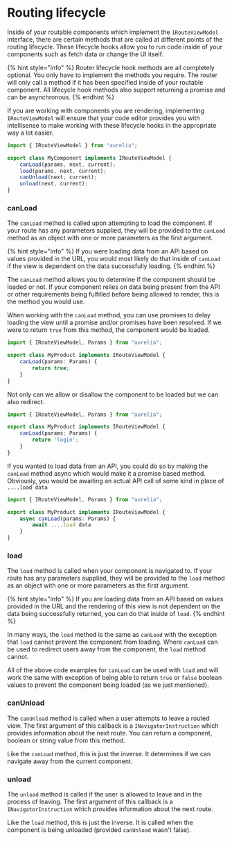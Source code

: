 # Routing lifecycle

Inside of your routable components which implement the `IRouteViewModel` interface, there are certain methods that are called at different points of the routing lifecycle. These lifecycle hooks allow you to run code inside of your components such as fetch data or change the UI itself.

{% hint style="info" %}
Router lifecycle hook methods are all completely optional. You only have to implement the methods you require. The router will only call a method if it has been specified inside of your routable component. All lifecycle hook methods also support returning a promise and can be asynchronous.
{% endhint %}

If you are working with components you are rendering, implementing `IRouteViewModel` will ensure that your code editor provides you with intellisense to make working with these lifecycle hooks in the appropriate way a lot easier.

```typescript
import { IRouteViewModel } from "aurelia";

export class MyComponent implements IRouteViewModel {
    canLoad(params, next, current);
    load(params, next, current);
    canUnload(next, current);
    unload(next, current);
}
```

### **canLoad**

The `canLoad` method is called upon attempting to load the component. If your route has any parameters supplied, they will be provided to the `canLoad` method as an object with one or more parameters as the first argument.

{% hint style="info" %}
If you were loading data from an API based on values provided in the URL, you would most likely do that inside of `canLoad` if the view is dependent on the data successfully loading.
{% endhint %}

The `canLoad` method allows you to determine if the component should be loaded or not. If your component relies on data being present from the API or other requirements being fulfilled before being allowed to render, this is the method you would use.

When working with the `canLoad` method, you can use promises to delay loading the view until a promise and/or promises have been resolved. If we were to return `true` from this method, the component would be loaded.

```typescript
import { IRouteViewModel, Params } from "aurelia";

export class MyProduct implements IRouteViewModel {
    canLoad(params: Params) {
        return true;
    }
}
```

Not only can we allow or disallow the component to be loaded but we can also redirect.

```typescript
import { IRouteViewModel, Params } from "aurelia";

export class MyProduct implements IRouteViewModel {
    canLoad(params: Params) {
        return 'login';
    }
}
```

If you wanted to load data from an API, you could do so by making the `canLoad` method async which would make it a promise based method. Obviously, you would be awaiting an actual API call of some kind in place of `....load data`

```typescript
import { IRouteViewModel, Params } from "aurelia";

export class MyProduct implements IRouteViewModel {
    async canLoad(params: Params) {
        await ....load data
    }
}
```

### **load**

The `load` method is called when your component is navigated to. If your route has any parameters supplied, they will be provided to the `load` method as an object with one or more parameters as the first argument.

{% hint style="info" %}
If you are loading data from an API based on values provided in the URL and the rendering of this view is not dependent on the data being successfully returned, you can do that inside of `load`.
{% endhint %}

In many ways, the `load` method is the same as `canLoad` with the exception that `load` cannot prevent the component from loading. Where `canLoad` can be used to redirect users away from the component, the `load` method cannot.

All of the above code examples for `canLoad` can be used with `load` and will work the same with exception of being able to return `true` or `false` boolean values to prevent the component being loaded (as we just mentioned).

### canUnload

The `canUnload` method is called when a user attempts to leave a routed view. The first argument of this callback is a `INavigatorInstruction` which provides information about the next route. You can return a component, boolean or string value from this method.

Like the `canLoad` method, this is just the inverse. It determines if we can navigate away from the current component.

### **unload**

The `unload` method is called if the user is allowed to leave and in the process of leaving. The first argument of this callback is a `INavigatorInstruction` which provides information about the next route.

Like the `load` method, this is just the inverse. It is called when the component is being unloaded (provided `canUnload` wasn't false).
